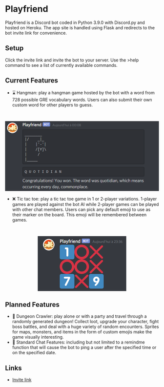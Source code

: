 # Playfriend
Playfriend is a Discord bot coded in Python 3.9.0 with Discord.py and hosted on Heroku. The app site is handled using Flask and redirects to the bot invite link for convenience.

## Setup
Click the invite link and invite the bot to your server. Use the >help command to see a list of currently available commands.

## Current Features
*   :hourglass: Hangman: play a hangman game hosted by the bot with a word from 728 possible GRE vocabulary words. Users can also submit their own custom word for other players to guess.
<br>
<p align="center" width="100%">
  <img src="Images/playfriendhm.PNG?raw=true" alt="An example hangman game.">
</p>

*   :x: Tic tac toe: play a tic tac toe game in 1 or 2-player variations. 1-player games are played against the bot AI while 2-player games can be played with other chat members. Users can pick any default emoji to use as their marker on the board. This emoji will be remembered between games.
<br>
<p align="center" width="100%">
  <img src="Images/playfriendtt.PNG?raw=true" alt="An example tic tac toe board.">
</p>

## Planned Features
*   :game_die: Dungeon Crawler: play alone or with a party and travel through a randomly generated dungeon! Collect loot, upgrade your character, fight boss battles, and deal with a huge variety of random encounters. Sprites for maps, monsters, and items in the form of custom emojis make the game visually interesting. 
*   :bell: Standard Chat Features: including but not limited to a remindme function that will cause the bot to ping a user after the specified time or on the specified date.

## Links
*   [Invite link](https://discord.com/api/oauth2/authorize?client_id=785345529722175498&permissions=470080&scope=bot)
